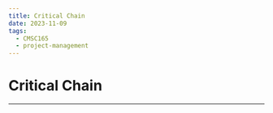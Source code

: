 ```yaml
---
title: Critical Chain
date: 2023-11-09
tags:
  - CMSC165
  - project-management
---
```


# Critical Chain

---

